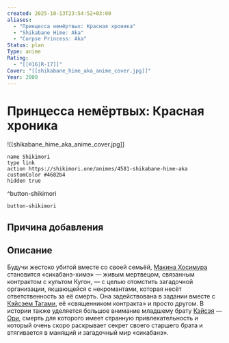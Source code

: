 ```yaml
---
created: 2025-10-13T23:54:52+03:00
aliases:
  - "Принцесса немёртвых: Красная хроника"
  - "Shikabane Hime: Aka"
  - "Corpse Princess: Aka"
Status: plan
Type: anime
Rating:
  - "[[®️16|R-17]]"
Cover: "[[shikabane_hime_aka_anime_cover.jpg]]"
Year: 2008
---
```


# Принцесса немёртвых: Красная хроника

![[shikabane_hime_aka_anime_cover.jpg]]



```button
name Shikimori
type link
action https://shikimori.one/animes/4581-shikabane-hime-aka
customColor #4682b4
hidden true
```
^button-shikimori





`button-shikimori`

## Причина добавления




## Описание

Будучи жестоко убитой вместе со своей семьёй, [Макина Хосимура](https://shikimori.one/characters/15611-makina-hoshimura) становится «сикабанэ-химэ» — живым мертвецом, связанным контрактом с культом Кугон, — с целью отомстить загадочной организации, якшающейся с некромантами, которая несёт ответственность за её смерть. Она задействована в задании вместе с [Кэйсэем Тагами](https://shikimori.one/characters/15612-keisei-tagami), её «священником контракта» и просто другом. В истории также уделяется большое внимание младшему брату [Кэйсэя](https://shikimori.one/characters/15612-keisei-tagami) — [Ори](https://shikimori.one/characters/15613-ouri-kagami), смерть для которого имеет странную привлекательность и который очень скоро раскрывает секрет своего старшего брата и втягивается в манящий и загадочный мир «сикабанэ».
